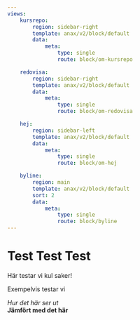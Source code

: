 ```yaml
---
views:
    kursrepo:
        region: sidebar-right
        template: anax/v2/block/default
        data:
            meta:
                type: single
                route: block/om-kursrepo

    redovisa:
        region: sidebar-right
        template: anax/v2/block/default
        data:
            meta:
                type: single
                route: block/om-redovisa

    hej:
        region: sidebar-left
        template: anax/v2/block/default
        data:
            meta:
                type: single
                route: block/om-hej

    byline:
        region: main
        template: anax/v2/block/default
        sort: 2
        data:
            meta:
                type: single
                route: block/byline
---
```

Test Test Test
=========================


Här testar vi kul saker!  

Exempelvis testar vi

_Hur det här ser ut_  
__Jämfört med det här__
